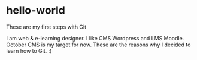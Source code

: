 # hello-world
These are my first steps with Git

I am web & e-learning designer. I like CMS Wordpress and LMS Moodle. October CMS is my target for now. These are the reasons why I decided to learn how to Git. :)
